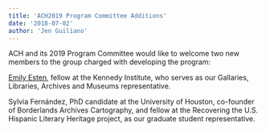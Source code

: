 ```yaml
---
title: 'ACH2019 Program Committee Additions'
date: '2018-07-02'
author: 'Jen Guiliano'
---
```

ACH and its 2019 Program Committee would like to welcome two new members to the group charged with developing the program:

[Emily Esten](https://emilyesten.com/), fellow at the Kennedy Institute, who serves as our Gallaries, Libraries, Archives and Museums representative.

Sylvia Fernández, PhD candidate at the University of Houston, co-founder of Borderlands Archives Cartography, and fellow at the Recovering the U.S. Hispanic Literary Heritage project, as our graduate student representative.

